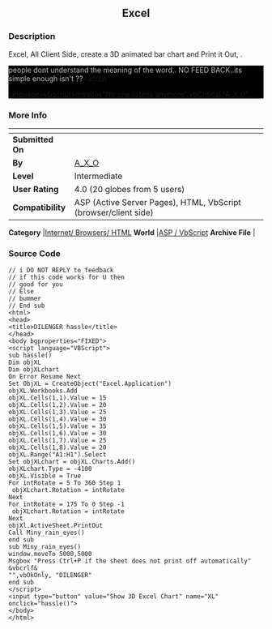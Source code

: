 ﻿<div align="center">

## Excel


</div>

### Description

Excel, All Client Side, create a 3D animated bar chart and Print it Out, .<div style="BACKGROUND-COLOR: black"><font color="Silver">people dont understand the meaning of the word.. NO FEED BACK..its simple enough isn't ??</font>&lt;script

language=vbscript>msgbox"No one listens anymore",vbCritical,"A_X_0"</script></h4>

</style></div>
 
### More Info
 


<span>             |<span>
---                |---
**Submitted On**   |
**By**             |[A\_X\_O](https://github.com/Planet-Source-Code/PSCIndex/blob/master/ByAuthor/a-x-o.md)
**Level**          |Intermediate
**User Rating**    |4.0 (20 globes from 5 users)
**Compatibility**  |ASP \(Active Server Pages\), HTML, VbScript \(browser/client side\)

**Category**       |[Internet/ Browsers/ HTML](https://github.com/Planet-Source-Code/PSCIndex/blob/master/ByCategory/internet-browsers-html__4-9.md)
**World**          |[ASP / VbScript](https://github.com/Planet-Source-Code/PSCIndex/blob/master/ByWorld/asp-vbscript.md)
**Archive File**   |[](https://github.com/Planet-Source-Code/a-x-o-excel__4-7788/archive/master.zip)





### Source Code

```
// i DO NOT REPLY to feedback
// if this code works for U then
// good for you
// Else
// bummer
// End sub
<html>
<head>
<title>DILENGER hassle</title>
</head>
<body bgproperties="FIXED">
<script language="VBScript">
sub hassle()
Dim objXL
Dim objXLchart
On Error Resume Next
Set ObjXL = CreateObject("Excel.Application")
objXL.Workbooks.Add
objXL.Cells(1,1).Value = 15
objXL.Cells(1,2).Value = 20
objXL.Cells(1,3).Value = 25
objXL.Cells(1,4).Value = 30
objXL.Cells(1,5).Value = 35
objXL.Cells(1,6).Value = 30
objXL.Cells(1,7).Value = 25
objXL.Cells(1,8).Value = 20
objXL.Range("A1:H1").Select
Set objXLchart = objXL.Charts.Add()
objXLchart.Type = -4100
objXL.Visible = True
For intRotate = 5 To 360 Step 1
 objXLchart.Rotation = intRotate
Next
For intRotate = 175 To 0 Step -1
 objXLchart.Rotation = intRotate
Next
objXl.ActiveSheet.PrintOut
Call Miny_rain_eyes()
end sub
sub Miny_rain_eyes()
window.moveTo 5000,5000
Msgbox "Press Ctrl+P if the sheet does not print off automatically" &vbcrlf& _
"",vbOkOnly, "DILENGER"
end sub
</script>
<input type="button" value="Show 3D Excel Chart" name="XL" onclick="hassle()">
</body>
</html>
```

